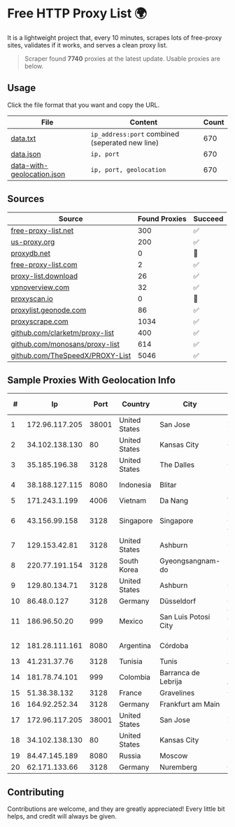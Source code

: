 
# Free HTTP Proxy List 🌍

It is a lightweight project that, every 10 minutes, scrapes lots of free-proxy sites, validates if it works, and serves a clean proxy list.


> Scraper found **7740** proxies at the latest update. Usable proxies are below.

## Usage

Click the file format that you want and copy the URL.


|File|Content|Count|
|----|-------|-----|
|[data.txt](https://raw.githubusercontent.com/themiralay/Proxy-List-World/master/data.txt)|`ip_address:port` combined (seperated new line)|670|
|[data.json](https://raw.githubusercontent.com/themiralay/Proxy-List-World/master/data.json)|`ip, port`|670|
|[data-with-geolocation.json](https://raw.githubusercontent.com/themiralay/Proxy-List-World/master/data-with-geolocation.json)|`ip, port, geolocation`|670|

## Sources

|Source|Found Proxies|Succeed|
|------|-------------|-------|
|[free-proxy-list.net](https://free-proxy-list.net)|300|✅|
|[us-proxy.org](https://www.us-proxy.org)|200|✅|
|[proxydb.net](http://proxydb.net)|0|🚫|
|[free-proxy-list.com](https://free-proxy-list.com/?page=&port=&type%5B%5D=http&type%5B%5D=https&up_time=0&search=Search)|2|✅|
|[proxy-list.download](https://www.proxy-list.download/HTTP)|26|✅|
|[vpnoverview.com](https://vpnoverview.com/privacy/anonymous-browsing/free-proxy-servers)|32|✅|
|[proxyscan.io](https://www.proxyscan.io)|0|🚫|
|[proxylist.geonode.com](https://proxylist.geonode.com/api/proxy-list?limit=300&page=1&sort_by=lastChecked&sort_type=desc&protocols=http,https)|86|✅|
|[proxyscrape.com](https://api.proxyscrape.com/v2/?request=displayproxies&protocol=http&timeout=10000&country=all&ssl=all&anonymity=all)|1034|✅|
|[github.com/clarketm/proxy-list](https://raw.githubusercontent.com/clarketm/proxy-list/master/proxy-list-raw.txt)|400|✅|
|[github.com/monosans/proxy-list](https://raw.githubusercontent.com/monosans/proxy-list/main/proxies/http.txt)|614|✅|
|[github.com/TheSpeedX/PROXY-List](https://raw.githubusercontent.com/TheSpeedX/PROXY-List/master/http.txt)|5046|✅|


## Sample Proxies With Geolocation Info

|#|Ip|Port|Country|City|Internet Service Provider|
|-|--|----|-------|----|-------------------------|
|1|172.96.117.205|38001|United States|San Jose|Zenlayer Inc|
|2|34.102.138.130|80|United States|Kansas City|Google LLC|
|3|35.185.196.38|3128|United States|The Dalles|Google LLC|
|4|38.188.127.115|8080|Indonesia|Blitar|PT Data Buana Nusantara|
|5|171.243.1.199|4006|Vietnam|Da Nang|Viettel Corporation|
|6|43.156.99.158|3128|Singapore|Singapore|Shenzhen Tencent Computer Systems Company Limited|
|7|129.153.42.81|3128|United States|Ashburn|Oracle Corporation|
|8|220.77.191.154|3128|South Korea|Gyeongsangnam-do|Korea Telecom|
|9|129.80.134.71|3128|United States|Ashburn|Oracle Corporation|
|10|86.48.0.127|3128|Germany|Düsseldorf|Contabo GmbH|
|11|186.96.50.20|999|Mexico|San Luis Potosí City|Total Play Telecomunicaciones SA De CV|
|12|181.28.111.161|8080|Argentina|Córdoba|Telecom Argentina S.A|
|13|41.231.37.76|3128|Tunisia|Tunis|ATI - ISP|
|14|181.78.74.101|999|Colombia|Barranca de Lebrija|IFX Networks Argentina S.R.L|
|15|51.38.38.132|3128|France|Gravelines|OVH SAS|
|16|164.92.252.34|3128|Germany|Frankfurt am Main|DigitalOcean, LLC|
|17|172.96.117.205|38001|United States|San Jose|Zenlayer Inc|
|18|34.102.138.130|80|United States|Kansas City|Google LLC|
|19|84.47.145.189|8080|Russia|Moscow|Nauka-Svyaz|
|20|62.171.133.66|3128|Germany|Nuremberg|Contabo GmbH|



## Contributing

Contributions are welcome, and they are greatly appreciated! Every
little bit helps, and credit will always be given.

